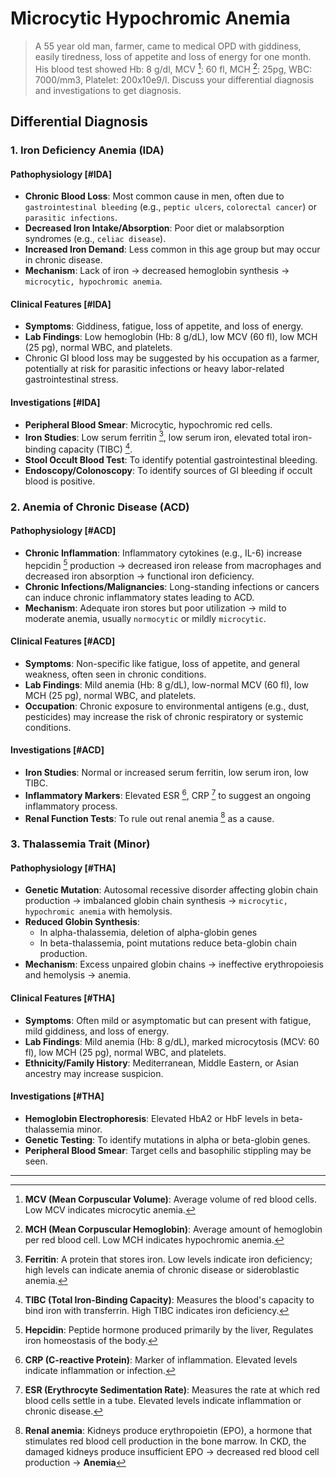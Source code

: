 # Microcytic Hypochromic Anemia

> A 55 year old man, farmer, came to medical OPD with giddiness, easily tiredness, loss of appetite and loss of energy for one month. His blood test showed Hb: 8 g/dl, MCV [^1]: 60 fl, MCH [^2]: 25pg, WBC: 7000/mm3, Platelet: 200x10e9/l. Discuss your differential diagnosis and investigations to get diagnosis.

[^1]: **MCV (Mean Corpuscular Volume)**: Average volume of red blood cells. Low MCV indicates microcytic anemia.
[^2]: **MCH (Mean Corpuscular Hemoglobin)**: Average amount of hemoglobin per red blood cell. Low MCH indicates hypochromic anemia.

## Differential Diagnosis

### 1. Iron Deficiency Anemia (IDA)

#### Pathophysiology [#IDA]

- **Chronic Blood Loss**: Most common cause in men, often due to `gastrointestinal bleeding` (e.g., `peptic ulcers`, `colorectal cancer`) or `parasitic infections`.
- **Decreased Iron Intake/Absorption**: Poor diet or malabsorption syndromes (e.g., `celiac disease`).
- **Increased Iron Demand**: Less common in this age group but may occur in chronic disease.
- **Mechanism**: Lack of iron → decreased hemoglobin synthesis → `microcytic, hypochromic anemia`.

#### Clinical Features [#IDA]

- **Symptoms**: Giddiness, fatigue, loss of appetite, and loss of energy.
- **Lab Findings**: Low hemoglobin (Hb: 8 g/dL), low MCV (60 fl), low MCH (25 pg), normal WBC, and platelets.
- Chronic GI blood loss may be suggested by his occupation as a farmer, potentially at risk for parasitic infections or heavy labor-related gastrointestinal stress.

#### Investigations [#IDA]

- **Peripheral Blood Smear**: Microcytic, hypochromic red cells.
- **Iron Studies**: Low serum ferritin [^3], low serum iron, elevated total iron-binding capacity (TIBC) [^4].
- **Stool Occult Blood Test**: To identify potential gastrointestinal bleeding.
- **Endoscopy/Colonoscopy**: To identify sources of GI bleeding if occult blood is positive.

[^3]: **Ferritin**: A protein that stores iron. Low levels indicate iron deficiency; high levels can indicate anemia of chronic disease or sideroblastic anemia.
[^4]: **TIBC (Total Iron-Binding Capacity)**: Measures the blood's capacity to bind iron with transferrin. High TIBC indicates iron deficiency.

### 2. Anemia of Chronic Disease (ACD)

#### Pathophysiology [#ACD]

- **Chronic Inflammation**: Inflammatory cytokines (e.g., IL-6) increase hepcidin [^5] production → decreased iron release from macrophages and decreased iron absorption → functional iron deficiency.
- **Chronic Infections/Malignancies**: Long-standing infections or cancers can induce chronic inflammatory states leading to ACD.
- **Mechanism**: Adequate iron stores but poor utilization → mild to moderate anemia, usually `normocytic` or mildly `microcytic`.

[^5]: **Hepcidin**: Peptide hormone produced primarily by the liver, Regulates iron homeostasis of the body.

#### Clinical Features [#ACD]

- **Symptoms**: Non-specific like fatigue, loss of appetite, and general weakness, often seen in chronic conditions.
- **Lab Findings**: Mild anemia (Hb: 8 g/dL), low-normal MCV (60 fl), low MCH (25 pg), normal WBC, and platelets.
- **Occupation**: Chronic exposure to environmental antigens (e.g., dust, pesticides) may increase the risk of chronic respiratory or systemic conditions.

#### Investigations [#ACD]

- **Iron Studies**: Normal or increased serum ferritin, low serum iron, low TIBC.
- **Inflammatory Markers**: Elevated ESR [^6], CRP [^7] to suggest an ongoing inflammatory process.
- **Renal Function Tests**: To rule out renal anemia [^8] as a cause.

[^6]: **CRP (C-reactive Protein)**: Marker of inflammation. Elevated levels indicate inflammation or infection.
[^7]: **ESR (Erythrocyte Sedimentation Rate)**: Measures the rate at which red blood cells settle in a tube. Elevated levels indicate inflammation or chronic disease.
[^8]: **Renal anemia**: Kidneys produce erythropoietin (EPO), a hormone that stimulates red blood cell production in the bone marrow. In CKD, the damaged kidneys produce insufficient EPO → decreased red blood cell production → **Anemia**

### 3. Thalassemia Trait (Minor)

#### Pathophysiology [#THA]

- **Genetic Mutation**: Autosomal recessive disorder affecting globin chain production → imbalanced globin chain synthesis → `microcytic, hypochromic anemia` with hemolysis.
- **Reduced Globin Synthesis**:
  - In alpha-thalassemia, deletion of alpha-globin genes
  - In beta-thalassemia, point mutations reduce beta-globin chain production.
- **Mechanism**: Excess unpaired globin chains → ineffective erythropoiesis and hemolysis → anemia.

#### Clinical Features [#THA]

- **Symptoms**: Often mild or asymptomatic but can present with fatigue, mild giddiness, and loss of energy.
- **Lab Findings**: Mild anemia (Hb: 8 g/dL), marked microcytosis (MCV: 60 fl), low MCH (25 pg), normal WBC, and platelets.
- **Ethnicity/Family History**: Mediterranean, Middle Eastern, or Asian ancestry may increase suspicion.

#### Investigations [#THA]

- **Hemoglobin Electrophoresis**: Elevated HbA2 or HbF levels in beta-thalassemia minor.
- **Genetic Testing**: To identify mutations in alpha or beta-globin genes.
- **Peripheral Blood Smear**: Target cells and basophilic stippling may be seen.

---
